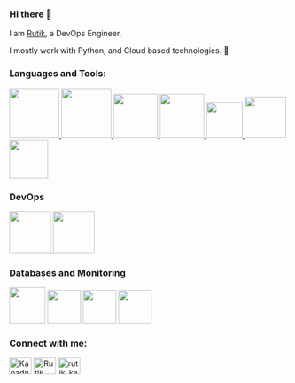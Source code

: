 ### Hi there 👋

I am [Rutik](https://www.linkedin.com/in/rutik-kapadnis-b75800190/), a DevOps Engineer.

I mostly work with Python, and Cloud based technologies. 🚀




<p float="left">
 <h3 align="left">Languages and Tools:</h3>
 
  <a href="https://www.jenkins.io/" target="_blank" >
    <img src="jenkins-1.svg"  height="90" />
  </a>

 <a href="https://python.org/" target="_blank" >
    <img src="https://media1.giphy.com/media/KAq5w47R9rmTuvWOWa/giphy.gif"  height="90" />
  </a>
  <a href="https://www.docker.com/" target="_blank" >
    <img src="https://raw.githubusercontent.com/itsksaurabh/itsksaurabh/master/assets/docker.gif"  height="80" /> 
  </a>
  
  <a href="https://www.djangoproject.com/" target="_blank" >
    <img src="https://www.edgica.com/wp-content/files/django-logo-big.jpg"  height="80" /> 
  </a>
  
  <a href="https://docs.gitlab.com/ee/ci/" target="_blank" >
    <img src="https://raw.githubusercontent.com/itsksaurabh/itsksaurabh/master/assets/cicd.gif"  height="65" />
  </a>
  <a href="https://grpc.io/" target="_blank" >
    <img src="https://raw.githubusercontent.com/itsksaurabh/itsksaurabh/master/assets/grpc.gif"  height="75" />
  </a>
  <a href="https://www.w3.org/wiki/The_web_standards_model_-_HTML_CSS_and_JavaScript" target="_blank" >
    <img src="https://raw.githubusercontent.com/itsksaurabh/itsksaurabh/master/assets/html-css-js.png" height="70" />
  </a>
 </p>
  
### DevOps
  
 <p float="left">
  <a href="https://m.do.co/c/3bc2250b7076" target="_blank" >
    <img src="https://raw.githubusercontent.com/itsksaurabh/itsksaurabh/master/assets/do.gif"  height="75" />
  </a> 
  <a href="https://aws.amazon.com/" target="_blank" >
    <img src="https://raw.githubusercontent.com/itsksaurabh/itsksaurabh/master/assets/aws.gif"  height="75" />
  </a>
 </p>
  
### Databases and Monitoring
  
  <a href="https://prometheus.io/" target="_blank" >
    <img src="https://raw.githubusercontent.com/itsksaurabh/itsksaurabh/master/assets/prometheus.gif" height="65" />
  </a>
  <a href="https://www.influxdata.com/" target="_blank" >
    <img src="https://raw.githubusercontent.com/itsksaurabh/itsksaurabh/master/assets/influxdata.gif" height="60" />
  </a>
    <a href="https://www.postgresql.org" target="_blank" >
    <img src="https://www.postgresql.org/media/img/about/press/elephant.png" height="60" />
  </a>
  </a>
    <a href="https://www.mongodb.com/" target="_blank" >
    <img src="https://www.logolynx.com/images/logolynx/cf/cf72126a3551b816d617a06ffb01388b.png" height="60" />
  </a>
  
</p>


<h3 align="left">Connect with me:</h3>
<p align="left">
<a href="https://twitter.com/KapadnisRutik" target="blank"><img align="center" src="https://raw.githubusercontent.com/rahuldkjain/github-profile-readme-generator/master/src/images/icons/Social/twitter.svg" alt="KapadnisRutik" height="30" width="40" /></a>          <a href="https://www.linkedin.com/in/rutik-kapadnis-b75800190/" target="blank"><img align="center" src="https://raw.githubusercontent.com/rahuldkjain/github-profile-readme-generator/master/src/images/icons/Social/linked-in-alt.svg" alt="Rutik Kapadnis" height="30" width="40" /></a>          <a href="https://www.instagram.com/rutik_kapadnis_12/" target="blank"><img align="center" src="https://raw.githubusercontent.com/rahuldkjain/github-profile-readme-generator/master/src/images/icons/Social/instagram.svg" alt="rutik_kapadnis_12" height="30" width="40" /></a>
</p>
